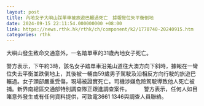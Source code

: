 ```yaml
---
layout: post
title: 內地女子大嶼山踩單車被旅遊巴輾過死亡　據報彎位失平衡倒地
date: 2024-09-15 22:11:54.000000000 +08:00
link: https://news.rthk.hk/rthk/ch/component/k2/1770740-20240915.htm
categories: rthk
---
```


大嶼山發生致命交通意外，一名踏單車的31歲內地女子死亡。

警方表示，下午約3時，該名女子踏單車沿羗山道往大澳方向下斜時，據報在一彎位失去平衡並跌倒地上，其後被一輛由59歲男子駕駛及沿相反方向行駛的旅遊巴輾過。女子頭部嚴重受傷，現場被證實死亡。司機涉嫌危險駕駛導致他人死亡被捕。新界南總區交通部特別調查隊正跟進調查案件。
　　 
警方表示，任何人如目睹意外發生或有任何資料提供，可致電3661 1346與調查人員聯絡。
